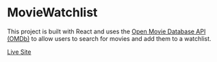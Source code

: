 # MovieWatchlist

This project is built with React and uses the [Open Movie Database API (OMDb)](https://www.omdbapi.com/) to allow users to search for movies and add them to a watchlist.

[Live Site](https://thomas-sirchia-movie-watchlist.netlify.app/)
